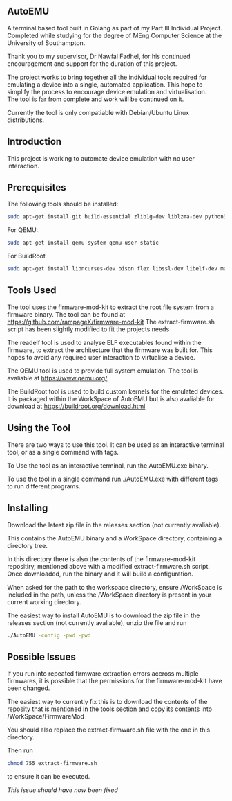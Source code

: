## AutoEMU ##
A terminal based tool built in Golang as part of my Part III Individual Project.  
Completed while studying for the degree of MEng Computer Science at the University of Southampton.

Thank you to my supervisor, Dr Nawfal Fadhel, for his continued encouragement and support for the duration of this project.

The project works to bring together all the individual tools required for emulating a device into a single, automated application.
This hope to simplify the process to encourage device emulation and virtualisation.  
The tool is far from complete and work will be continued on it.

Currently the tool is only compatiable with Debian/Ubuntu Linux distributions. 

## Introduction ##

This project is working to automate device emulation with no user interaction.

## Prerequisites ##

The following tools should be installed:
```sh
sudo apt-get install git build-essential zlib1g-dev liblzma-dev python3-magic autoconf python-is-python3 xxd binutils lxterminal
```

For QEMU:
```sh
sudo apt-get install qemu-system qemu-user-static
```

For BuildRoot
```sh
sudo apt-get install libncurses-dev bison flex libssl-dev libelf-dev make
```

## Tools Used ##

The tool uses the firmware-mod-kit to extract the root file system from a firmware binary.
The tool can be found at https://github.com/rampageX/firmware-mod-kit
The extract-firmware.sh script has been slightly modified to fit the projects needs

The readelf tool is used to analyse ELF executables found within the firmware, to extract the architecture that the firmware was built for.
This hopes to avoid any required user interaction to virtualise a device.

The QEMU tool is used to provide full system emulation.
The tool is avaliable at https://www.qemu.org/

The BuildRoot tool is used to build custom kernels for the emulated devices.
It is packaged within the WorkSpace of AutoEMU but is also avaliable for download at https://buildroot.org/download.html


## Using the Tool ##

There are two ways to use this tool.
It can be used as an interactive terminal tool, or as a single command with tags.

To Use the tool as an interactive terminal, run the AutoEMU.exe binary.

To use the tool in a single command run ./AutoEMU.exe with different tags to run different programs.

## Installing ##

Download the latest zip file in the releases section (not currently avaliable).

This contains the AutoEMU binary and a WorkSpace directory, containing a directory tree.

In this directory there is also the contents of the firmware-mod-kit repositiry, mentioned above with a modified extract-firmware.sh script.
Once downloaded, run the binary and it will build a configuration.

When asked for the path to the workspace directory, ensure /WorkSpace is included in the path, unless the /WorkSpace directory is present in your current working directory.

The easiest way to install AutoEMU is to download the zip file in the releases section (not currently avaliable), unzip the file and run
```sh
./AutoEMU -config -pwd -pwd
```

## Possible Issues ##

If you run into repeated firmware extraction errors accross multiple firmwares, it is possible that the permissions for the firmware-mod-kit have been changed.

The easiest way to currently fix this is to download the contents of the reposity that is mentioned in the tools section and copy its contents into /WorkSpace/FirmwareMod

You should also replace the extract-firmware.sh file with the one in this directory.

Then run
```sh
chmod 755 extract-firmware.sh
```
to ensure it can be executed.

*This issue should have now been fixed*
